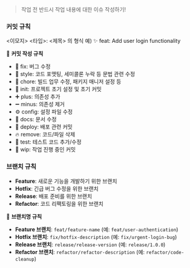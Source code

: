 > 작업 전 반드시 작업 내용에 대한 이슈 작성하기!

### **커밋 규칙**

<이모지> <타입>: <제목> 의 형식
예) ✨ feat: Add user login functionality

📌 **커밋 작성 규칙**

- 🐛 fix: 버그 수정
- 🎨 style: 코드 포맷팅, 세미콜론 누락 등 문법 관련 수정
- 🔨 chore: 빌드 업무 수정, 패키지 매니저 설정 등
- 🎉 init: 프로젝트 초기 설정 및 초기 커밋
- ➕ plus: 의존성 추가
- ➖ minus: 의존성 제거
- ⚙️ config: 설정 파일 수정
- 📝 docs: 문서 수정
- 🚀 deploy: 배포 관련 커밋
- 🔥 remove: 코드/파일 삭제
- 🧪 test: 테스트 코드 추가/수정
- 🚧 wip: 작업 진행 중인 커밋

### **브랜치 규칙**

- **Feature**: 새로운 기능을 개발하기 위한 브랜치
- **Hotfix**: 긴급 버그 수정을 위한 브랜치
- **Release**: 배포 준비를 위한 브랜치
- **Refactor**: 코드 리팩토링을 위한 브랜치

📌 **브랜치명 규칙**

- **Feature 브랜치**: `feat/feature-name` (예: `feat/user-authentication`)
- **Hotfix 브랜치**: `fix/hotfix-description` (예: `fix/urgent-login-bug`)
- **Release 브랜치**: `release/release-version` (예: `release/1.0.0`)
- **Refactor 브랜치**: `refactor/refactor-description` (예: `refactor/code-cleanup`)
